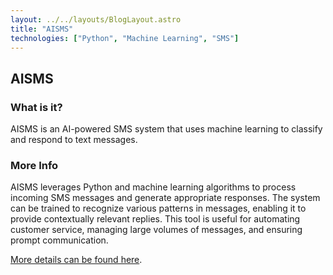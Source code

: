 ```yaml
---
layout: ../../layouts/BlogLayout.astro
title: "AISMS"
technologies: ["Python", "Machine Learning", "SMS"]
---
```


## AISMS

### What is it?

AISMS is an AI-powered SMS system that uses machine learning to classify and respond to text messages.

### More Info

AISMS leverages Python and machine learning algorithms to process incoming SMS messages and generate appropriate responses. The system can be trained to recognize various patterns in messages, enabling it to provide contextually relevant replies. This tool is useful for automating customer service, managing large volumes of messages, and ensuring prompt communication.

[More details can be found here](https://github.com/dgrah50/aisms).
